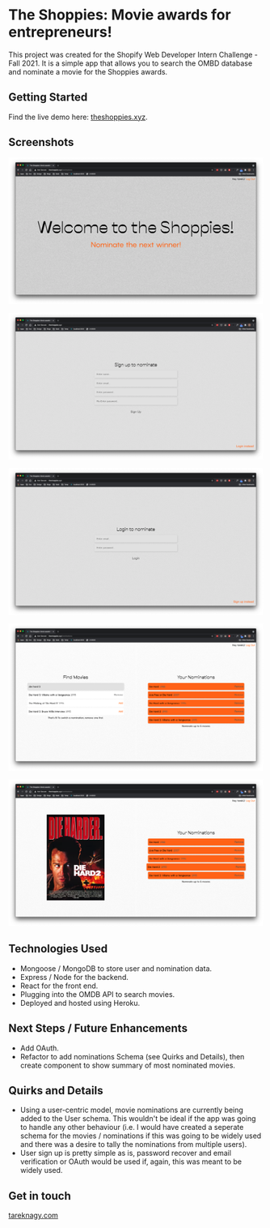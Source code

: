 # The Shoppies: Movie awards for entrepreneurs!

This project was created for the Shopify Web Developer Intern Challenge - Fall 2021. It is a simple app that allows you to search the OMBD database and nominate a movie for the Shoppies awards.

## Getting Started

Find the live demo here: [theshoppies.xyz](http://www.theshoppies.xyz/).

## Screenshots

![Landing](https://github.com/tareknagy/shoppies/blob/master/public/images/ss-intro.png?raw=true)

![Sign Up Page](https://github.com/tareknagy/shoppies/blob/master/public/images/ss-signup.png?raw=true)

![Login Page](https://github.com/tareknagy/shoppies/blob/master/public/images/ss-login.png?raw=true)

![Nomination Page](https://github.com/tareknagy/shoppies/blob/master/public/images/ss-nominate.png?raw=true)

![Nomination Page](https://github.com/tareknagy/shoppies/blob/master/public/images/ss-hover.png?raw=true)

## Technologies Used

- Mongoose / MongoDB to store user and nomination data.
- Express / Node for the backend.
- React for the front end.
- Plugging into the OMDB API to search movies.
- Deployed and hosted using Heroku.

## Next Steps / Future Enhancements

- Add OAuth.
- Refactor to add nominations Schema (see Quirks and Details), then create component to show summary of most nominated movies.

## Quirks and Details

- Using a user-centric model, movie nominations are currently being added to the User schema. This wouldn't be ideal if the app was going to handle any other behaviour (i.e. I would have created a seperate schema for the movies / nominations if this was going to be widely used and there was a desire to tally the nominations from multiple users).
- User sign up is pretty simple as is, password recover and email verification or OAuth would be used if, again, this was meant to be widely used. 

## Get in touch

[tareknagy.com](https://tareknagy.com)